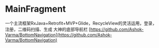 # MainFragment
一个主流框架RxJava+Retrofit+MVP+Glide，RecycleView的灵活运用，登录，注册，二维码扫描、生成
大神的底部导航栏 [https://github.com/Ashok-Varma/BottomNavigation](https://github.com/Ashok-Varma/BottomNavigation)
